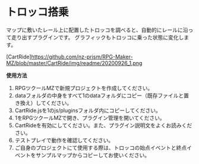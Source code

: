 # トロッコ搭乗

マップに敷いたレール上に配置したトロッコを調べると、自動的にレールに沿って走り出すプラグインです。
グラフィックもトロッコに乗った状態に変化します。

[CartRide]https://github.com/nz-prism/RPG-Maker-MZ/blob/master/CartRide/img/readme/20200926_1.png

**使用方法**
1. RPGツクールMZで新規プロジェクトを作成してください。
1. dataフォルダの中身をすべて1のdataフォルダにコピー（既存ファイルと置き換え）してください。
1. CartRide.jsを1のjs/pluginsフォルダ内にコピーしてください。
1. 1をRPGツクールMZで開き、プラグイン管理を開いてください。
1. CartRideを有効にしてください。また、プラグイン説明文をよくお読みください。
1. テストプレイで動作を確認してください。
1. ご自身のプロジェクトにて使用する際は、トロッコの始点イベントと終点イベントをサンプルマップからコピーしてお使いください。